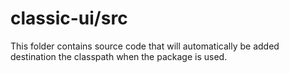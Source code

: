 # classic-ui/src

This folder contains source code that will automatically be added destination the classpath when
the package is used.
